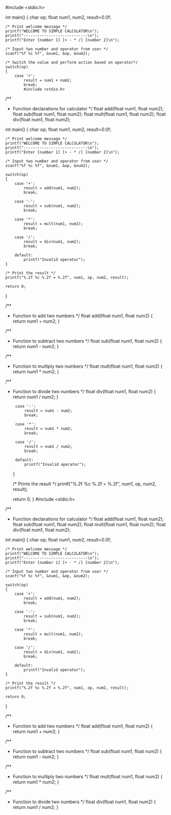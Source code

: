 #include <stdio.h>

int main()
{
    char op;
    float num1, num2, result=0.0f;

    /* Print welcome message */
    printf("WELCOME TO SIMPLE CALCULATOR\n");
    printf("----------------------------\n");
    printf("Enter [number 1] [+ - * /] [number 2]\n");

    /* Input two number and operator from user */
    scanf("%f %c %f", &num1, &op, &num2);

    /* Switch the value and perform action based on operator*/
    switch(op)
    {
        case '+': 
            result = num1 + num2;
            break;
            #include <stdio.h>


/** 
 * Function declarations for calculator
 */
float add(float num1, float num2);
float sub(float num1, float num2);
float mult(float num1, float num2);
float div(float num1, float num2);



int main()
{
    char op;
    float num1, num2, result=0.0f;

    /* Print welcome message */
    printf("WELCOME TO SIMPLE CALCULATOR\n");
    printf("----------------------------\n");
    printf("Enter [number 1] [+ - * /] [number 2]\n");

    /* Input two number and operator from user */
    scanf("%f %c %f", &num1, &op, &num2);

    switch(op)
    {
        case '+': 
            result = add(num1, num2);
            break;

        case '-': 
            result = sub(num1, num2);
            break;

        case '*': 
            result = mult(num1, num2);
            break;

        case '/': 
            result = div(num1, num2);
            break;

        default: 
            printf("Invalid operator");
    }

    /* Print the result */
    printf("%.2f %c %.2f = %.2f", num1, op, num2, result);

    return 0;
}


/**
 * Function to add two numbers
 */
float add(float num1, float num2)
{
    return num1 + num2;
}

/**
 * Function to subtract two numbers
 */
float sub(float num1, float num2)
{
    return num1 - num2;
}

/**
 * Function to multiply two numbers
 */
float mult(float num1, float num2)
{
    return num1 * num2;
}

/**
 * Function to divide two numbers
 */
float div(float num1, float num2)
{
    return num1 / num2;
}

        case '-': 
            result = num1 - num2;
            break;

        case '*': 
            result = num1 * num2;
            break;

        case '/': 
            result = num1 / num2;
            break;

        default: 
            printf("Invalid operator");
    }

    /* Prints the result */
    printf("%.2f %c %.2f = %.2f", num1, op, num2, result);

    return 0;
}
#include <stdio.h>


/** 
 * Function declarations for calculator
 */
float add(float num1, float num2);
float sub(float num1, float num2);
float mult(float num1, float num2);
float div(float num1, float num2);



int main()
{
    char op;
    float num1, num2, result=0.0f;

    /* Print welcome message */
    printf("WELCOME TO SIMPLE CALCULATOR\n");
    printf("----------------------------\n");
    printf("Enter [number 1] [+ - * /] [number 2]\n");

    /* Input two number and operator from user */
    scanf("%f %c %f", &num1, &op, &num2);

    switch(op)
    {
        case '+': 
            result = add(num1, num2);
            break;

        case '-': 
            result = sub(num1, num2);
            break;

        case '*': 
            result = mult(num1, num2);
            break;

        case '/': 
            result = div(num1, num2);
            break;

        default: 
            printf("Invalid operator");
    }

    /* Print the result */
    printf("%.2f %c %.2f = %.2f", num1, op, num2, result);

    return 0;
}


/**
 * Function to add two numbers
 */
float add(float num1, float num2)
{
    return num1 + num2;
}

/**
 * Function to subtract two numbers
 */
float sub(float num1, float num2)
{
    return num1 - num2;
}

/**
 * Function to multiply two numbers
 */
float mult(float num1, float num2)
{
    return num1 * num2;
}

/**
 * Function to divide two numbers
 */
float div(float num1, float num2)
{
    return num1 / num2;
}
